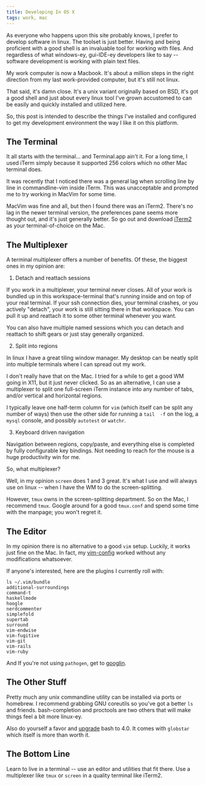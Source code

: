 ```yaml
---
title: Developing In OS X
tags: work, mac
---
```


As everyone who happens upon this site probably knows, I prefer to 
develop software in linux. The toolset is just better. Having and being 
proficient with a good shell is an invaluable tool for working with 
files. And regardless of what windows-ey, gui-IDE-ey developers like to 
say -- software development is working with plain text files.

My work computer is now a Macbook. It's about a million steps in the 
right direction from my last work-provided computer, but it's still not 
linux.

That said, it's damn close. It's a unix variant originally based on BSD, 
it's got a good shell and just about every linux tool I've grown 
accustomed to can be easily and quickly installed and utilized here.

So, this post is intended to describe the things I've installed and 
configured to get my development environment the way I like it on this 
platform.

## The Terminal

It all starts with the terminal... and Terminal.app ain't it. For a long 
time, I used iTerm simply because it supported 256 colors which no other 
Mac terminal does.

It was recently that I noticed there was a general lag when scrolling 
line by line in commandline-vim inside iTerm. This was unacceptable and 
prompted me to try working in MacVim for some time.

MacVim was fine and all, but then I found there was an iTerm2. There's 
no lag in the newer terminal version, the preferences pane seems more 
thought out, and it's just generally better. So go out and download 
[iTerm2][iterm] as your terminal-of-choice on the Mac.

[iterm]: http://www.iterm2.com/#/section/home

## The Multiplexer

A terminal multiplexer offers a number of benefits. Of these, the 
biggest ones in my opinion are:

1. Detach and reattach sessions

If you work in a multiplexer, your terminal never closes. All of your 
work is bundled up in this workspace-terminal that's running inside and 
on top of your real terminal. If your ssh connection dies, your terminal 
crashes, or you actively "detach", your work is still sitting there in 
that workspace. You can pull it up and reattach it to some other 
terminal whenever you want.

You can also have multiple named sessions which you can detach and 
reattach to shift gears or just stay generally organized.

2. Split into regions

In linux I have a great tiling window manager. My desktop can be neatly 
split into multiple terminals where I can spread out my work.

I don't really have that on the Mac. I tried for a while to get a good 
WM going in X11, but it just never clicked. So as an alternative, I can 
use a multiplexer to split one full-screen iTerm instance into any 
number of tabs, and/or vertical and horizontal regions.

I typically leave one half-term column for `vim` (which itself can be 
split any number of ways) then use the other side for running a `tail 
-f` on the log, a `mysql` console, and possibly `autotest` or `watchr`.

3. Keyboard driven navigation

Navigation between regions, copy/paste, and everything else is completed 
by fully configurable key bindings. Not needing to reach for the mouse 
is a huge productivity win for me.

So, what multiplexer?

Well, in my opinion `screen` does 1 and 3 great. It's what I use and 
will always use on linux -- when I have the WM to do the 
screen-splitting.

However, `tmux` owns in the screen-splitting department. So on the Mac, 
I recommend `tmux`. Google around for a good `tmux.conf` and spend some 
time with the manpage; you won't regret it.

## The Editor

In my opinion there is no alternative to a good `vim` setup. Luckily, it 
works just fine on the Mac. In fact, my [vim-config][] worked without 
any modifications whatsoever.

[vim-config]: https://github.com/pbrisbin/vim-config

If anyone's interested, here are the plugins I currently roll with:

```
ls ~/.vim/bundle
additional-surroundings
command-t
haskellmode
hoogle
nerdcommenter
simplefold
supertab
surround
vim-endwise
vim-fugitive
vim-git
vim-rails
vim-ruby
```

And If you're not using `pathogen`, get to [googlin][].

[googlin]: http://www.google.com/search?gcx=w&sourceid=chrome&ie=UTF-8&q=use+pathogen+and+git+submodules+for+vim+plugins

## The Other Stuff

Pretty much any unix commandline utility can be installed via ports or 
homebrew. I recommend grabbing GNU coreutils so you've got a better `ls` 
and friends. bash-completion and proctools are two others that will make 
things feel a bit more linux-ey.

Also do yourself a favor and [upgrade][] bash to 4.0. It comes with 
`globstar` which itself is more than worth it.

[upgrade]: http://concisionandconcinnity.blogspot.com/2009/03/upgrade-bash-to-40-in-mac-os-x.html

## The Bottom Line

Learn to live in a terminal -- use an editor and utilities that fit 
there. Use a multiplexer like `tmux` or `screen` in a quality terminal 
like iTerm2.
